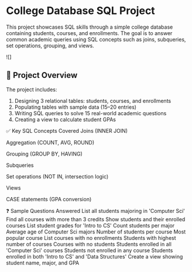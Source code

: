# College Database SQL Project
This project showcases SQL skills through a simple college database containing students, courses, and enrollments. The goal is to answer common academic queries using SQL concepts such as joins, subqueries, set operations, grouping, and views.

![]

## 📁 Project Overview
The project includes:

1. Designing 3 relational tables: students, courses, and enrollments
2. Populating tables with sample data (15–20 entries)
3. Writing SQL queries to solve 15 real-world academic questions
4. Creating a view to calculate student GPAs



✅ Key SQL Concepts Covered
Joins (INNER JOIN)

Aggregation (COUNT, AVG, ROUND)

Grouping (GROUP BY, HAVING)

Subqueries

Set operations (NOT IN, intersection logic)

Views

CASE statements (GPA conversion)

❓ Sample Questions Answered
List all students majoring in 'Computer Sci'
Find all courses with more than 3 credits
Show students and their enrolled courses
List student grades for 'Intro to CS'
Count students per major
Average age of Computer Sci majors
Number of students per course
Most popular course
List courses with no enrollments
Students with highest number of courses
Courses with no students
Students enrolled in all 'Computer Sci' courses
Students not enrolled in any course
Students enrolled in both 'Intro to CS' and 'Data Structures'
Create a view showing student name, major, and GPA
